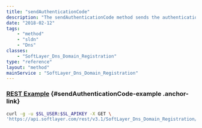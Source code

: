 ```yaml
---
title: "sendAuthenticationCode"
description: "The sendAuthenticationCode method sends the authentication code to the administrative contact for the domain. "
date: "2018-02-12"
tags:
    - "method"
    - "sldn"
    - "Dns"
classes:
    - "SoftLayer_Dns_Domain_Registration"
type: "reference"
layout: "method"
mainService : "SoftLayer_Dns_Domain_Registration"
---
```


### [REST Example](#sendAuthenticationCode-example) <a href="/article/rest/"><i class="fas fa-question"></i></a> {#sendAuthenticationCode-example .anchor-link} 
```bash
curl -g -u $SL_USER:$SL_APIKEY -X GET \
'https://api.softlayer.com/rest/v3.1/SoftLayer_Dns_Domain_Registration/{SoftLayer_Dns_Domain_RegistrationID}/sendAuthenticationCode'
```
